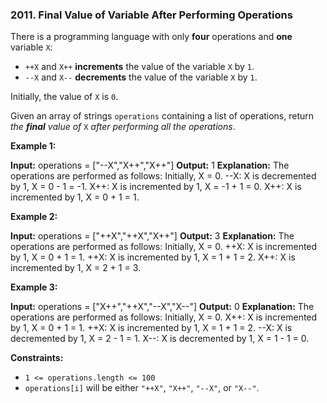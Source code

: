 ### 2011\. Final Value of Variable After Performing Operations

There is a programming language with only **four** operations and **one** variable `X`:

*   `++X` and `X++` **increments** the value of the variable `X` by `1`.
*   `--X` and `X--` **decrements** the value of the variable `X` by `1`.

Initially, the value of `X` is `0`.

Given an array of strings `operations` containing a list of operations, return _the **final** value of_ `X` _after performing all the operations_.

**Example 1:**

**Input:** operations = \["--X","X++","X++"\]
**Output:** 1
**Explanation:** The operations are performed as follows:
Initially, X = 0.
--X: X is decremented by 1, X =  0 - 1 = -1.
X++: X is incremented by 1, X = -1 + 1 =  0.
X++: X is incremented by 1, X =  0 + 1 =  1.

**Example 2:**

**Input:** operations = \["++X","++X","X++"\]
**Output:** 3
**Explanation:** The operations are performed as follows:
Initially, X = 0.
++X: X is incremented by 1, X = 0 + 1 = 1.
++X: X is incremented by 1, X = 1 + 1 = 2.
X++: X is incremented by 1, X = 2 + 1 = 3.

**Example 3:**

**Input:** operations = \["X++","++X","--X","X--"\]
**Output:** 0
**Explanation:** The operations are performed as follows:
Initially, X = 0.
X++: X is incremented by 1, X = 0 + 1 = 1.
++X: X is incremented by 1, X = 1 + 1 = 2.
--X: X is decremented by 1, X = 2 - 1 = 1.
X--: X is decremented by 1, X = 1 - 1 = 0.

**Constraints:**

*   `1 <= operations.length <= 100`
*   `operations[i]` will be either `"++X"`, `"X++"`, `"--X"`, or `"X--"`.
